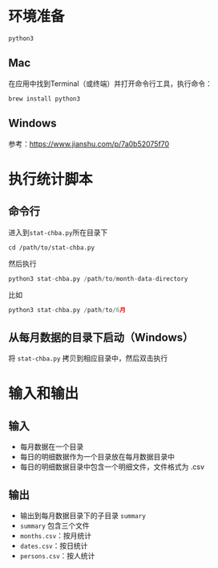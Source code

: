 # 环境准备

`python3`

## Mac

在应用中找到Terminal（或终端）并打开命令行工具，执行命令：

~~~shell
brew install python3
~~~

## Windows

参考：https://www.jianshu.com/p/7a0b52075f70

# 执行统计脚本

## 命令行

进入到`stat-chba.py`所在目录下

~~~shell
cd /path/to/stat-chba.py
~~~

然后执行

~~~python
python3 stat-chba.py /path/to/month-data-directory
~~~

比如

~~~python
python3 stat-chba.py /path/to/6月
~~~

## 从每月数据的目录下启动（Windows）

将 `stat-chba.py` 拷贝到相应目录中，然后双击执行

# 输入和输出

## 输入

* 每月数据在一个目录
* 每日的明细数据作为一个目录放在每月数据目录中
* 每日的明细数据目录中包含一个明细文件，文件格式为 .csv

## 输出

* 输出到每月数据目录下的子目录 `summary`
* `summary` 包含三个文件
* `months.csv`：按月统计
* `dates.csv`：按日统计
* `persons.csv`：按人统计

